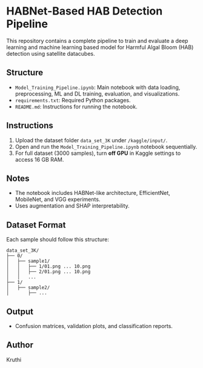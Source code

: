# HABNet-Based HAB Detection Pipeline

This repository contains a complete pipeline to train and evaluate a deep learning and machine learning based model for Harmful Algal Bloom (HAB) detection using satellite datacubes.

## Structure
- `Model_Training_Pipeline.ipynb`: Main notebook with data loading, preprocessing, ML and DL training, evaluation, and visualizations.
- `requirements.txt`: Required Python packages.
- `README.md`: Instructions for running the notebook.

## Instructions
1. Upload the dataset folder `data_set_3K` under `/kaggle/input/`.
2. Open and run the `Model_Training_Pipeline.ipynb` notebook sequentially.
3. For full dataset (3000 samples), turn **off GPU** in Kaggle settings to access 16 GB RAM.

## Notes
- The notebook includes HABNet-like architecture, EfficientNet, MobileNet, and VGG experiments.
- Uses augmentation and SHAP interpretability.

## Dataset Format
Each sample should follow this structure:
```
data_set_3K/
├── 0/
│   ├── sample1/
│   │   ├── 1/01.png ... 10.png
│   │   ├── 2/01.png ... 10.png
│   │   ...
├── 1/
│   ├── sample2/
│       ├── ...
```

## Output
- Confusion matrices, validation plots, and classification reports.

## Author
Kruthi
